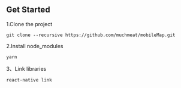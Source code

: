 ## Get Started

1.Clone the project

```
git clone --recursive https://github.com/muchmeat/mobileMap.git
```


2.Install node_modules

```
yarn  
```


3、Link libraries
```
react-native link 
```
